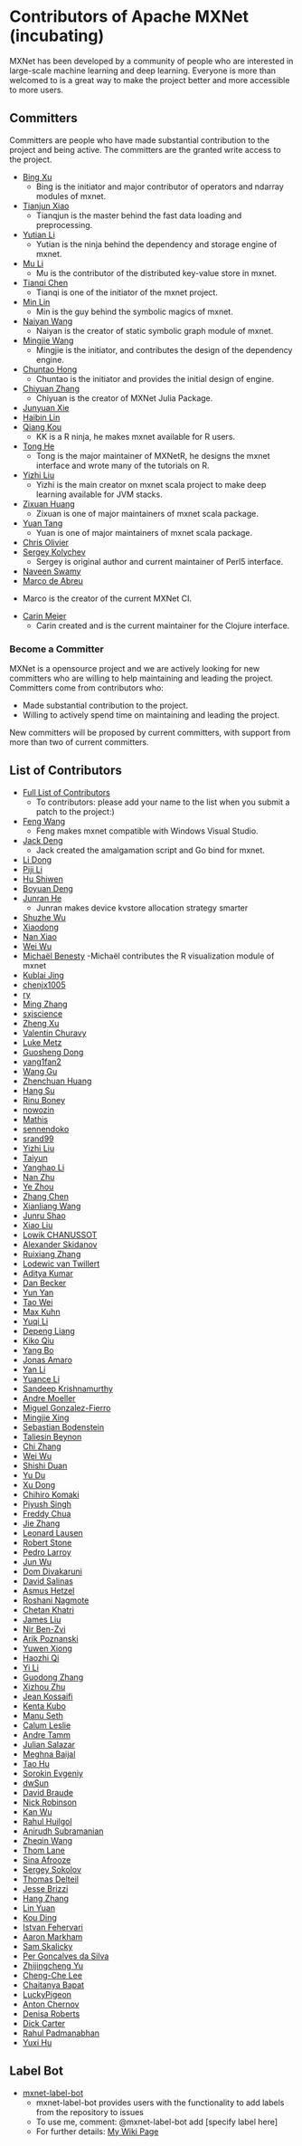 Contributors of Apache MXNet (incubating)
=========================================
MXNet has been developed by a community of people who are interested in large-scale machine learning and deep learning.
Everyone is more than welcomed to is a great way to make the project better and more accessible to more users.

Committers
----------
Committers are people who have made substantial contribution to the project and being active.
The committers are the granted write access to the project.

* [Bing Xu](https://github.com/antinucleon)
  - Bing is the initiator and major contributor of operators and ndarray modules of mxnet.
* [Tianjun Xiao](https://github.com/sneakerkg)
  - Tianqjun is the master behind the fast data loading and preprocessing.
* [Yutian Li](https://github.com/hotpxl)
  - Yutian is the ninja behind the dependency and storage engine of mxnet.
* [Mu Li](https://github.com/mli)
  - Mu is the contributor of the distributed key-value store in mxnet.
* [Tianqi Chen](https://github.com/tqchen)
  - Tianqi is one of the initiator of the mxnet project.
* [Min Lin](https://github.com/mavenlin)
  - Min is the guy behind the symbolic magics of mxnet.
* [Naiyan Wang](https://github.com/winstywang)
  - Naiyan is the creator of static symbolic graph module of mxnet.
* [Mingjie Wang](https://github.com/jermainewang)
  - Mingjie is the initiator, and contributes the design of the dependency engine.
* [Chuntao Hong](https://github.com/hjk41)
  - Chuntao is the initiator and provides the initial design of engine.
* [Chiyuan Zhang](https://github.com/pluskid)
  - Chiyuan is the creator of MXNet Julia Package.
* [Junyuan Xie](https://github.com/piiswrong)
* [Haibin Lin](https://github.com/eric-haibin-lin)
* [Qiang Kou](https://github.com/thirdwing)
  - KK is a R ninja, he makes mxnet available for R users.
* [Tong He](https://github.com/hetong007)
  - Tong is the major maintainer of MXNetR, he designs the mxnet interface and wrote many of the tutorials on R.
* [Yizhi Liu](https://github.com/yzhliu)
  - Yizhi is the main creator on mxnet scala project to make deep learning available for JVM stacks.
* [Zixuan Huang](https://github.com/yanqingmen)
  - Zixuan is one of major maintainers of mxnet scala package.
* [Yuan Tang](https://github.com/terrytangyuan)
  - Yuan is one of major maintainers of mxnet scala package.
* [Chris Olivier](https://github.com/cjolivier01)
* [Sergey Kolychev](https://github.com/sergeykolychev)
  - Sergey is original author and current maintainer of Perl5 interface.
* [Naveen Swamy](https://github.com/nswamy)
* [Marco de Abreu](https://github.com/marcoabreu)
 - Marco is the creator of the current MXNet CI.
* [Carin Meier](https://github.com/gigasquid)
  - Carin created and is the current maintainer for the Clojure interface.


### Become a Committer
MXNet is a opensource project and we are actively looking for new committers
who are willing to help maintaining and leading the project. Committers come from contributors who:
* Made substantial contribution to the project.
* Willing to actively spend time on maintaining and leading the project.

New committers will be proposed by current committers, with support from more than two of current committers.


List of Contributors
--------------------
* [Full List of Contributors](https://github.com/apache/incubator-mxnet/graphs/contributors)
  - To contributors: please add your name to the list when you submit a patch to the project:)
* [Feng Wang](https://github.com/happynear)
  - Feng makes mxnet compatible with Windows Visual Studio.
* [Jack Deng](https://github.com/jdeng)
  - Jack created the amalgamation script and Go bind for mxnet.
* [Li Dong](https://github.com/donglixp)
* [Piji Li](https://github.com/lipiji)
* [Hu Shiwen](https://github.com/yajiedesign)
* [Boyuan Deng](https://github.com/bryandeng)
* [Junran He](https://github.com/junranhe)
  - Junran makes device kvstore allocation strategy smarter
* [Shuzhe Wu](https://github.com/II-Matto)
* [Xiaodong](https://github.com/XD-DENG)
* [Nan Xiao](https://github.com/road2stat)
* [Wei Wu](https://github.com/tornadomeet)
* [Michaël Benesty](https://github.com/pommedeterresautee)
  -Michaël contributes the R visualization module of mxnet
* [Kublai Jing](https://github.com/Kublai-Jing)
* [chenjx1005](https://github.com/chenjx1005)
* [ry](https://github.com/ry)
* [Ming Zhang](https://github.com/starimpact)
* [sxjscience](https://github.com/sxjscience)
* [Zheng Xu](https://github.com/XericZephyr)
* [Valentin Churavy](https://github.com/vchuravy)
* [Luke Metz](https://github.com/lukemetz)
* [Guosheng Dong](https://github.com/dongguosheng)
* [yang1fan2](https://github.com/yang1fan2)
* [Wang Gu](https://github.com/wangg12)
* [Zhenchuan Huang](https://github.com/chuan92)
* [Hang Su](https://github.com/suhangpro)
* [Rinu Boney](https://github.com/rinuboney)
* [nowozin](https://github.com/nowozin)
* [Mathis](https://github.com/sveitser)
* [sennendoko](https://github.com/sennendoko)
* [srand99](https://github.com/srand99)
* [Yizhi Liu](https://github.com/yzhliu)
* [Taiyun](https://github.com/taiyun)
* [Yanghao Li](https://github.com/lyttonhao)
* [Nan Zhu](https://github.com/CodingCat)
* [Ye Zhou](https://github.com/zhouye)
* [Zhang Chen](https://github.com/zhangchen-qinyinghua)
* [Xianliang Wang](https://github.com/wangxianliang)
* [Junru Shao](https://github.com/yzgysjr)
* [Xiao Liu](https://github.com/skylook)
* [Lowik CHANUSSOT](https://github.com/Nzeuwik)
* [Alexander Skidanov](https://github.com/SkidanovAlex)
* [Ruixiang Zhang](https://github.com/sodabeta7)
* [Lodewic van Twillert](https://github.com/Lodewic)
* [Aditya Kumar](https://github.com/hiraditya)
* [Dan Becker](https://github.com/dansbecker)
* [Yun Yan](https://github.com/Puriney)
* [Tao Wei](https://github.com/taoari)
* [Max Kuhn](https://github.com/topepo)
* [Yuqi Li](https://github.com/ziyeqinghan)
* [Depeng Liang](https://github.com/Ldpe2G)
* [Kiko Qiu](https://github.com/kikoqiu)
* [Yang Bo](https://github.com/Atry)
* [Jonas Amaro](https://github.com/jonasrla)
* [Yan Li](https://github.com/Godricly)
* [Yuance Li](https://github.com/liyuance)
* [Sandeep Krishnamurthy](https://github.com/sandeep-krishnamurthy)
* [Andre Moeller](https://github.com/andremoeller)
* [Miguel Gonzalez-Fierro](https://github.com/miguelgfierro)
* [Mingjie Xing](https://github.com/EricFisher)
* [Sebastian Bodenstein](https://github.com/sbodenstein)
* [Taliesin Beynon](https://github.com/taliesinb)
* [Chi Zhang](https://github.com/WellyZhang)
* [Wei Wu](https://github.com/lazyparser)
* [Shishi Duan](https://github.com/burness)
* [Yu Du](https://github.com/Answeror)
* [Xu Dong](https://github.com/dsqx71)
* [Chihiro Komaki](https://github.com/ckomaki)
* [Piyush Singh](https://github.com/Piyush3dB)
* [Freddy Chua](https://github.com/freddycct)
* [Jie Zhang](https://github.com/luoyetx)
* [Leonard Lausen](https://github.com/leezu)
* [Robert Stone](https://github.com/tlby)
* [Pedro Larroy](https://github.com/larroy)
* [Jun Wu](https://github.com/reminisce)
* [Dom Divakaruni](https://github.com/domdivakaruni)
* [David Salinas](https://github.com/geoalgo)
* [Asmus Hetzel](https://github.com/asmushetzel)
* [Roshani Nagmote](https://github.com/Roshrini)
* [Chetan Khatri](https://github.com/chetkhatri/)
* [James Liu](https://github.com/jamesliu/)
* [Nir Ben-Zvi](https://github.com/nirbenz/)
* [Arik Poznanski](https://github.com/arikpoz/)
* [Yuwen Xiong](https://github.com/Orpine/)
* [Haozhi Qi](https://github.com/Oh233/)
* [Yi Li](https://github.com/liyi14/)
* [Guodong Zhang](https://github.com/gd-zhang/)
* [Xizhou Zhu](https://github.com/einsiedler0408/)
* [Jean Kossaifi](https://github.com/JeanKossaifi/)
* [Kenta Kubo](https://github.com/kkk669/)
* [Manu Seth](https://github.com/mseth10/)
* [Calum Leslie](https://github.com/calumleslie)
* [Andre Tamm](https://github.com/andretamm)
* [Julian Salazar](https://github.com/JulianSlzr)
* [Meghna Baijal](https://github.com/mbaijal)
* [Tao Hu](https://github.com/dongzhuoyao)
* [Sorokin Evgeniy](https://github.com/TheTweak)
* [dwSun](https://github.com/dwSun/)
* [David Braude](https://github.com/dabraude/)
* [Nick Robinson](https://github.com/nickrobinson)
* [Kan Wu](https://github.com/wkcn)
* [Rahul Huilgol](https://github.com/rahul003)
* [Anirudh Subramanian](https://github.com/anirudh2290/)
* [Zheqin Wang](https://github.com/rasefon)
* [Thom Lane](https://github.com/thomelane)
* [Sina Afrooze](https://github.com/safrooze)
* [Sergey Sokolov](https://github.com/Ishitori)
* [Thomas Delteil](https://github.com/ThomasDelteil)
* [Jesse Brizzi](https://github.com/jessebrizzi)
* [Hang Zhang](http://hangzh.com)
* [Lin Yuan](https://github.com/apeforest)
* [Kou Ding](https://github.com/chinakook)
* [Istvan Fehervari](https://github.com/ifeherva)
* [Aaron Markham](https://github.com/aaronmarkham)
* [Sam Skalicky](https://github.com/samskalicky)
* [Per Goncalves da Silva](https://github.com/perdasilva)
* [Zhijingcheng Yu](https://github.com/jasonyu1996)
* [Cheng-Che Lee](https://github.com/stu1130)
* [Chaitanya Bapat](https://github.com/ChaiBapchya)
* [LuckyPigeon](https://github.com/LuckyPigeon)
* [Anton Chernov](https://github.com/lebeg)
* [Denisa Roberts](https://github.com/D-Roberts)
* [Dick Carter](https://github.com/DickJC123)
* [Rahul Padmanabhan](https://github.com/rahul3)
* [Yuxi Hu](https://github.com/yuxihu)

Label Bot
---------
* [mxnet-label-bot](https://github.com/mxnet-label-bot)
  - mxnet-label-bot provides users with the functionality to add labels from the repository to issues
  - To use me, comment: @mxnet-label-bot add [specify label here]
  - For further details: [My Wiki Page](https://cwiki.apache.org/confluence/display/MXNET/Machine+Learning+Based+GitHub+Bot)
